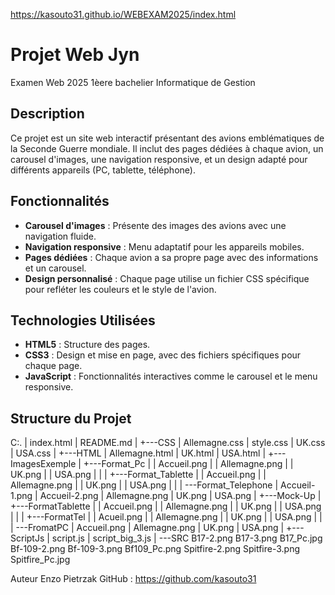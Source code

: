 https://kasouto31.github.io/WEBEXAM2025/index.html

# Projet Web Jyn
Examen Web 2025 1èere bachelier Informatique de Gestion


## Description
Ce projet est un site web interactif présentant des avions emblématiques de la Seconde Guerre mondiale. Il inclut des pages dédiées à chaque avion, un carousel d'images, une navigation responsive, et un design adapté pour différents appareils (PC, tablette, téléphone).


## Fonctionnalités
- **Carousel d'images** : Présente des images des avions avec une navigation fluide.
- **Navigation responsive** : Menu adaptatif pour les appareils mobiles.
- **Pages dédiées** : Chaque avion a sa propre page avec des informations et un carousel.
- **Design personnalisé** : Chaque page utilise un fichier CSS spécifique pour refléter les couleurs et le style de l'avion.


## Technologies Utilisées
- **HTML5** : Structure des pages.
- **CSS3** : Design et mise en page, avec des fichiers spécifiques pour chaque page.
- **JavaScript** : Fonctionnalités interactives comme le carousel et le menu responsive.


## Structure du Projet
C:.
|   index.html
|   README.md
|
+---CSS
|       Allemagne.css
|       style.css
|       UK.css
|       USA.css
|
+---HTML
|       Allemagne.html
|       UK.html
|       USA.html
|
+---ImagesExemple
|   +---Format_Pc
|   |       Accueil.png
|   |       Allemagne.png
|   |       UK.png
|   |       USA.png
|   |
|   +---Format_Tablette
|   |       Accueil.png
|   |       Allemagne.png
|   |       UK.png
|   |       USA.png
|   |
|   \---Format_Telephone
|           Accueil-1.png
|           Accueil-2.png
|           Allemagne.png
|           UK.png
|           USA.png
|
+---Mock-Up
|   +---FormatTablette
|   |       Accueil.png
|   |       Allemagne.png
|   |       UK.png
|   |       USA.png
|   |
|   +---FormatTel
|   |       Acueil.png
|   |       Allemagne.png
|   |       UK.png
|   |       USA.png
|   |
|   \---FromatPC
|           Accueil.png
|           Allemagne.png
|           UK.png
|           USA.png
|
+---ScriptJs
|       script.js
|       script_big_3.js
|
\---SRC
        B17-2.png
        B17-3.png
        B17_Pc.jpg
        Bf-109-2.png
        Bf-109-3.png
        Bf109_Pc.png
        Spitfire-2.png
        Spitfire-3.png
        Spitfire_Pc.jpg

Auteur
    Enzo Pietrzak
GitHub : https://github.com/kasouto31
